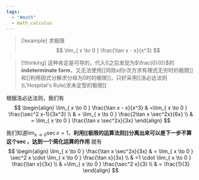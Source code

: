 ```yaml
---
tags:
  - "#math"
  - math_calculus
---
```


> [!example]
> 求极限
> $$
> \lim_{ x \to 0 } \frac{\tan x - x}{x^3}
> $$

> [!thinking]
> 这种肯定是可导的，代入$0$之后发现为$\frac{0}{0}$的**indeterminate form**，又无法使用[[同除x的r次方求有理式无穷时的极限]]和[[利用因式分解求分母为0时的极限]]，只好采用[[洛必达法则(L'Hospital's Rule)求未定型的极限]]

根据洛必达法则，我们有
$$
 \begin{align}
\lim_{ x \to 0 } \frac{\tan x - x}{x^3} & =\lim_{ x \to 0 } \frac{\sec^2 x-1}{3x^3} \\
 & = \lim_{ x \to 0 } \frac{2\tan x \sec^2x}{6x} \\
 & = \lim_{ x \to 0 } \frac{\tan x \sec^2x}{3x}
\end{align}
$$

我们知道$\lim_{ x \to 0 }\sec x = 1$，**利用[[极限的运算法则]]分离出来可以是下一步不算这个$\sec$，达到一个简化运算的作用**
就有
$$
\begin{align}
\lim_{ x \to 0 } \frac{\tan x \sec^2x}{3x}  & = \lim_{ x \to 0 } \sec^2 x \cdot \lim_{ x \to 0 } \frac{\tan x}{3x} \\
 & =1 \cdot \lim_{ x \to 0 } \frac{\tan x}{3x} \\
 & =\lim_{ x \to 0 } \frac{\sec^2 x}{3} \\
 & = \frac{1}{3}
\end{align}
$$

